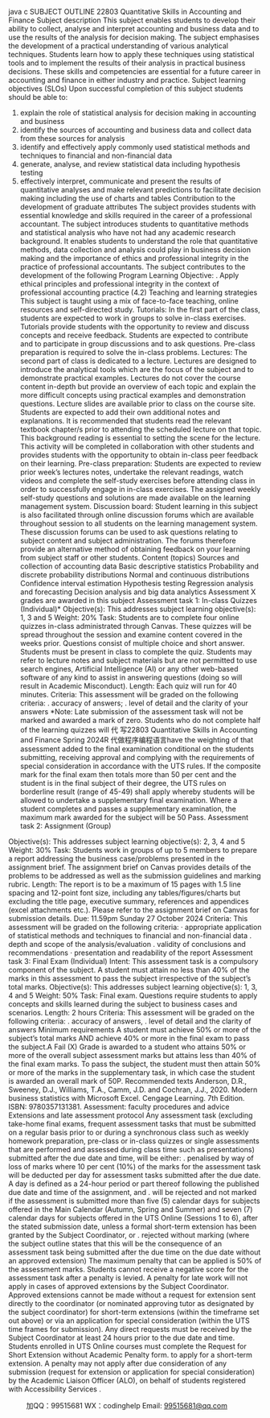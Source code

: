 java c
SUBJECT OUTLINE 
22803 Quantitative Skills in Accounting and Finance 
Subject description 
This subject enables students to develop their ability to   collect, analyse   and   interpret   accounting   and   business   data   and to use the results of the analysis for decision   making.   The   subject   emphasises   the   development   of a   practical understanding of various analytical techniques. Students learn how   to   apply   these   techniques   using   statistical   tools   and to   implement the results of their analysis in   practical   business decisions.   These   skills   and   competencies   are essential for a future career in accounting and finance   in   either   industry   and   practice.
Subject learning objectives (SLOs) 
Upon successful completion of this subject students should   be able to:
1. explain the role of statistical analysis for decision   making   in   accounting   and   business
2. identify the sources of accounting and business   data   and   collect   data from   these   sources   for   analysis
3. identify and effectively apply commonly   used statistical   methods   and techniques   to   financial   and   non-financial   data
4. generate, analyse, and review statistical   data   including   hypothesis testing
5. effectively   interpret, communicate and present the results   of quantitative   analyses   and   make   relevant   predictions   to facilitate decision making including the   use   of charts   and tables
Contribution to the development of graduate attributes 
The subject provides students with essential knowledge   and   skills   required   in   the   career   of a   professional   accountant.   The subject introduces students to quantitative methods   and   statistical   analysis who   have   not   had   any   academic research   background.   It enables students to understand the role   that   quantitative   methods,   data   collection   and analysis could   play   in   business decision   making and the   importance of ethics and   professional   integrity   in the   practice   of professional accountants.
The subject contributes to the development of the following   Program   Learning Objective:
.   Apply ethical   principles and   professional   integrity   in the context of professional accounting   practice   (4.2)
Teaching and learning strategies 
This subject is taught using a   mix of face-to-face teaching,   online   resources   and   self-directed   study.
Tutorials:   In the first   part of the class, students are expected to work   in   groups to   solve   in-class   exercises.   Tutorials provide students with the opportunity to review and discuss   concepts   and   receive   feedback.   Students   are   expected   to contribute and to   participate   in group discussions and to ask   questions.   Pre-class   preparation   is   required to   solve   the   in-class   problems.
Lectures: The second   part of class   is dedicated to a lecture.   Lectures   are   designed   to   introduce   the   analytical   tools      which are the focus of the subject and to demonstrate   practical examples.   Lectures   do   not   cover the   course   content      in-depth but provide an overview of each   topic   and   explain   the   more   difficult   concepts   using   practical   examples   and         demonstration questions.   Lecture slides are available   prior to class   on   the   course   site.   Students   are   expected   to   add   their own additional   notes and explanations.   It is   recommended that students   read   the   relevant   textbook   chapter/s prior to attending the scheduled lecture on that topic.   This   background   reading   is   essential to   setting   the   scene   for   the   lecture. This activity will be completed in   collaboration with   other students   and   provides   students with   the   opportunity to obtain in-class peer feedback   on   their   learning. 
Pre-class preparation: Students are expected to review   prior week’s   lectures   notes,   undertake the   relevant   readings,   watch videos and complete the self-study exercises before   attending   class   in   order to   successfully   engage   in   in-class      exercises. The assigned weekly self-study questions and solutions are   made   available   on the   learning   management   system.
Discussion board: Student learning in this   subject   is   also facilitated   through   online   discussion forums which   are available throughout session to all students on the learning   management   system.   These   discussion   forums   can   be   used to ask questions relating to subject content   and   subject   administration.   The   forums   therefore   provide   an alternative method of obtaining feedback on your learning from subject   staff or   other   students.
Content (topics) 
Sources and collection of accounting data
Basic descriptive statistics
Probability and discrete probability distributions
Normal and continuous distributions
Confidence interval estimation
Hypothesis testing
Regression analysis and forecasting
Decision analysis and big data analytics
Assessment 
X grades are awarded in this subject 
Assessment task 1: In-class Quizzes (Individual)* 
Objective(s): This   addresses   subject   learning   objective(s):   1,   3   and   5
Weight: 20%
Task: Students are to complete four online quizzes in-class administrated   through   Canvas.   These   quizzes
will be spread throughout the session and examine   content   covered   in   the weeks   prior.   Questions
consist of multiple choice and short answer.   Students   must   be   present   in   class to   complete   the   quiz.   Students   may   refer to   lecture   notes and subject   materials   but are not permitted to   use search
engines, Artificial   Intelligence (AI) or any other web-based software of any   kind to   assist   in   answering   questions (doing so will result   in Academic   Misconduct).
Length: Each   quiz   will   run   for   40   minutes.
Criteria: This   assessment will   be   graded   on the following   criteria:
.   accuracy of answers;
.   level of detail and the clarity   of your answers
*Note:   Late submission of the assessment   task will   not be marked   and   awarded   a   mark   of zero.
Students who do not complete half of the learning   quizzes will   代 写22803 Quantitative Skills in Accounting and Finance Spring 2024R
代做程序编程语言have   the weighting   of that   assessment   added to the final examination conditional on the students submitting,   receiving   approval   and
complying with the requirements of special   consideration in   accordance with the   UTS   rules.   If the
composite   mark for the final exam then totals   more than 50   per cent and   the   student   is   in   the   final
subject   of   their   degree, the   UTS   rules   on   borderline   result   (range   of   45-49) shall   apply   whereby
students will be allowed to undertake a supplementary   final   examination. Where   a   student   completes   and   passes a supplementary examination, the maximum   mark awarded for the   subject will   be   50 Pass.
Assessment task 2: Assignment (Group) 

Objective(s): This   addresses   subject   learning   objective(s):   2,   3, 4   and   5
Weight: 30%
Task: Students   work   in   groups   of   up   to   5 members   to   prepare   a   report   addressing   the   business
case/problems   presented   in the assignment brief. The assignment brief on   Canvas   provides   details   of the   problems to be addressed as well as the submission   guidelines   and   marking   rubric.
Length: The   report   is   to   be   a   maximum   of   15   pages   with   1.5   line   spacing   and   12-point   font   size,   including   any
tables/figures/charts but excluding the title page, executive   summary,   references   and   appendices   (excel attachments etc.).   Please refer to the assignment   brief on Canvas   for   submission   details.
Due: 11.59pm   Sunday   27   October   2024
Criteria: This   assessment   will   be   graded   on   the   following   criteria:
· appropriate application of statistical methods and techniques to financial and   non-financial   data   .   depth and scope of the analysis/evaluation
.   validity of conclusions and recommendations
· presentation and readability of the   report
Assessment task 3: Final Exam (Individual) 
Intent: This assessment task   is   a   compulsory   component   of the   subject. A   student   must   attain   no   less   than
40% of the   marks   in this assessment to   pass the subject   irrespective of the   subject’s   total   marks.
Objective(s): This   addresses   subject   learning   objective(s):   1,   3, 4   and   5
Weight: 50%
Task: Final exam. Questions   require   students to   apply   concepts   and   skills   learned   during   the   subject   to
business cases and scenarios.
Length: 2   hours
Criteria: This   assessment will   be   graded   on   the   following   criteria:
.   accuracy of answers,
.   level of detail and the clarity   of answers
Minimum requirements 
A   student   must   achieve   50% or   more   of   the   subject’s   total   marks   AND   achieve   40%   or   more   in   the   final   exam   to   pass the subject.A   Fail (X) Grade   is awarded to a student who   attains   50%   or   more   of the   overall   subject   assessment   marks   but   attains   less   than   40% of   the   final   exam   marks. To   pass   the   subject, the   student   must   then   attain   50%   or   more   of   the   marks   in the supplementary task, in which case the student   is awarded   an   overall   mark   of   50P.
Recommended texts 
Anderson,   D.R., Sweeney,   D.J., Williams, T.A., Camm, J.D. and   Cochran,   J.J., 2020.   Modern   business   statistics   with Microsoft   Excel. Cengage   Learning. 7th   Edition.   ISBN: 9780357131381.
Assessment: faculty procedures and advice   
Extensions and late assessment protocol 
Any assessment task (excluding take-home final exams, frequent assessment tasks   that   must   be   submitted   on   a
regular basis   prior to or during a synchronous class   such   as weekly   homework   preparation,   pre-class   or   in-class
quizzes or single assessments that are performed and   assessed   during   class   time   such   as   presentations)   submitted   after the due date and time,   will   be   either:
.   penalised   by   way   of   loss   of   marks   where   10 per   cent   (10%)   of   the   marks   for   the   assessment   task   will   be   deducted per day for assessment tasks submitted after the due date. A   day   is   defined   as   a   24-hour   period   or   part thereof
following the published due date and time   of the   assignment,   and
.   will   be   rejected and   not   marked   if the assessment   is submitted   more than five (5) calendar days   for   subjects   offered   in the   Main Calendar (Autumn, Spring and Summer)   and   seven   (7)   calendar   days   for   subjects   offered   in   the   UTS Online (Sessions   1 to 6), after the stated submission   date,   unless   a formal   short-term   extension   has   been   granted            by the Subject   Coordinator, or
.   rejected without marking (where the subject outline states   that   this will   be   the   consequence   of an   assessment   task   being submitted after the due time on the due date   without   an   approved   extension)
The   maximum   penalty that can   be applied   is 50% of the assessment   marks. Students   cannot   receive   a   negative   score   for the assessment task after a   penalty   is   levied.
A penalty for late work will not apply   in   cases   of approved   extensions   by   the   Subject   Coordinator. Approved
extensions cannot be made without a   request for extension   sent   directly   to   the   coordinator   (or   nominated   approving
tutor as designated by the subject coordinator) for short-term   extensions   (within   the   timeframe   set   out   above)   or via   an   application for special consideration (within the   UTS time frames for submission). Any direct   requests   must   be
received   by the Subject Coordinator at least 24   hours   prior to   the   due   date   and   time.
Students enrolled   in   UTS Online courses   must complete the    Request for Short   Extension without Academic   Penalty   form. to apply for a short-term   extension.
A penalty may not apply   after due   consideration   of any   submission   (request   for   extension   or   application   for   special      consideration) by the   Academic   Liaison Officer   (ALO), on behalf of students   registered with   Accessibility   Services   .



         
加QQ：99515681  WX：codinghelp  Email: 99515681@qq.com
